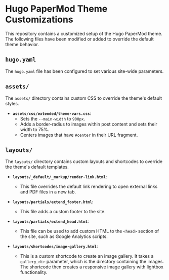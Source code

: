 # Hugo PaperMod Theme Customizations

This repository contains a customized setup of the Hugo PaperMod theme. The following files have been modified or added to override the default theme behavior.

## `hugo.yaml`

The `hugo.yaml` file has been configured to set various site-wide parameters.

## `assets/`

The `assets/` directory contains custom CSS to override the theme's default styles.

-   **`assets/css/extended/theme-vars.css`**:
    -   Sets the `--main-width` to `900px`.
    -   Adds a border-radius to images within post content and sets their width to 75%.
    -   Centers images that have `#center` in their URL fragment.

## `layouts/`

The `layouts/` directory contains custom layouts and shortcodes to override the theme's default templates.

-   **`layouts/_default/_markup/render-link.html`**:
    -   This file overrides the default link rendering to open external links and PDF files in a new tab.

-   **`layouts/partials/extend_footer.html`**:
    -   This file adds a custom footer to the site.

-   **`layouts/partials/extend_head.html`**:
    -   This file can be used to add custom HTML to the `<head>` section of the site, such as Google Analytics scripts.

-   **`layouts/shortcodes/image-gallery.html`**:
    -   This is a custom shortcode to create an image gallery. It takes a `gallery_dir` parameter, which is the directory containing the images. The shortcode then creates a responsive image gallery with lightbox functionality.